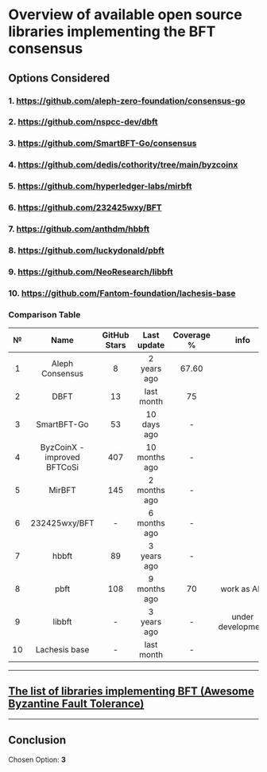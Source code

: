 # Overview of available open source libraries implementing the BFT consensus

## Options Considered

### 1. https://github.com/aleph-zero-foundation/consensus-go
### 2. https://github.com/nspcc-dev/dbft
### 3. https://github.com/SmartBFT-Go/consensus
### 4. https://github.com/dedis/cothority/tree/main/byzcoinx
### 5. https://github.com/hyperledger-labs/mirbft
### 6. https://github.com/232425wxy/BFT
### 7. https://github.com/anthdm/hbbft
### 8. https://github.com/luckydonald/pbft
### 9. https://github.com/NeoResearch/libbft
### 10. https://github.com/Fantom-foundation/lachesis-base

### Comparison Table
|  №  |             Name             | GitHub Stars |  Last update  | Coverage % |       info        |
|:---:|:----------------------------:|:------------:|:-------------:|:----------:|:-----------------:|
|  1  |       Aleph Consensus        |      8       |  2 years ago  |   67.60    |                   |
|  2  |             DBFT             |      13      |  last month   |     75     |                   |
|  3  |         SmartBFT-Go          |      53      |  10 days ago  |     -      |                   |
|  4  | ByzCoinX - improved BFTCoSi  |     407      | 10 months ago |     -      |                   |
|  5  |            MirBFT            |     145      | 2 months ago  |     -      |                   |
|  6  |        232425wxy/BFT         |      -       | 6 months ago  |     -      |                   |
|  7  |            hbbft             |      89      |  3 years ago  |     -      |                   |
|  8  |             pbft             |     108      | 9 months ago  |     70     |    work as API    |
|  9  |            libbft            |      -       |  3 years ago  |     -      | under development |
| 10  |        Lachesis base         |      -       |  last month   |     -      |                   |


-----

## [The list of libraries implementing BFT (Awesome Byzantine Fault Tolerance)](https://github.com/rupc/awesome-bft)
_____

## Conclusion

Chosen Option: **3**